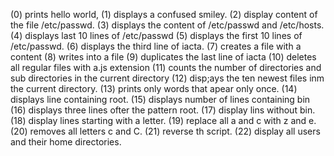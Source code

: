 (0) prints hello world, (1) displays a confused smiley. (2) display content of the file /etc/passwd. (3) displays the content of /etc/passwd and /etc/hosts. (4) displays last 10 lines of /etc/passwd (5) displays the first 10 lines of /etc/passwd. (6) displays the third line of iacta. (7) creates a file with a content (8) writes into a file (9) duplicates the last line of iacta (10) deletes all regular files with a.js extension (11) counts the number of directories and sub directories in the current directory (12) disp;ays the ten newest files inm the current directory. (13) prints only words that apear only once. (14) displays line containing root. (15) displays number of lines containing bin (16) displays three lines ofter the pattern root. (17) display lins without bin. (18) display lines starting with a letter. (19) replace all a and c with z and e. (20) removes all letters c and C. (21) reverse th script. (22) display all users and their home directories. 

